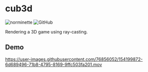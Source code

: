 # cub3d
![norminette](https://github.com/risudo/cub3d/workflows/norminette/badge.svg)
<img alt="GitHub" src="https://img.shields.io/github/license/risudo/cub3d">

Rendering a 3D game using ray-casting.

## Demo

https://user-images.githubusercontent.com/76856052/154199872-6d689496-71b8-4795-8169-9ffc503fa201.mov
